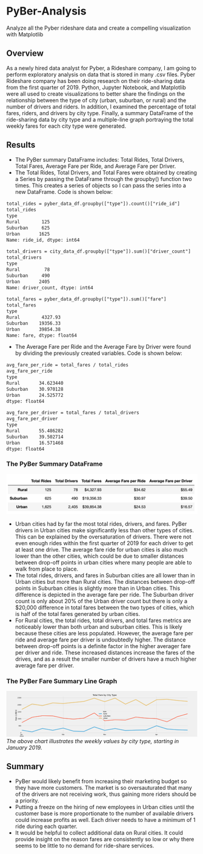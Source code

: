 # PyBer-Analysis
Analyze all the Pyber rideshare data and create a compelling visualization with Matplotlib
## Overview
As a newly hired data analyst for Pyber, a Rideshare company, I am going to perform exploratory analysis on data that is stored in many .csv files. Pyber Rideshare company has been doing research on their ride-sharing data from the first quarter of 2019. Python, Jupyter Notebook, and Matplotlib were all used to create visualizations to better share the findings on the relationship between the type of city (urban, suburban, or rural) and the number of drivers and riders. In addition, I examined the percentage of total fares, riders, and drivers by city type. Finally, a summary DataFrame of the ride-sharing data by city type and a multiple-line graph portraying the total weekly fares for each city type were generated.
## Results
- The PyBer summary DataFrame includes: Total Rides, Total Drivers, Total Fares, Average Fare per Ride, and Average Fare per Driver. 
- The Total Rides, Total Drivers, and Total Fares were obtained by creating a Series by passing the DataFrame through the groupby() function two times. This creates a series of objects so I can pass the series into a new DataFrame. Code is shown below:
```
total_rides = pyber_data_df.groupby(["type"]).count()["ride_id"]
total_rides
type
Rural        125
Suburban     625
Urban       1625
Name: ride_id, dtype: int64
```
```
total_drivers = city_data_df.groupby(["type"]).sum()["driver_count"]
total_drivers
type
Rural         78
Suburban     490
Urban       2405
Name: driver_count, dtype: int64
```
```
total_fares = pyber_data_df.groupby(["type"]).sum()["fare"]
total_fares
type
Rural        4327.93
Suburban    19356.33
Urban       39854.38
Name: fare, dtype: float64
```
- The Average Fare per Ride and the Average Fare by Driver were found by dividing the previously created variables. Code is shown below:
``` 
avg_fare_per_ride = total_fares / total_rides
avg_fare_per_ride
type
Rural       34.623440
Suburban    30.970128
Urban       24.525772
dtype: float64
```
```
avg_fare_per_driver = total_fares / total_drivers
avg_fare_per_driver
type
Rural       55.486282
Suburban    39.502714
Urban       16.571468
dtype: float64
```
### The PyBer Summary DataFrame
![](Images/PyBer_DataFrame.png)
- Urban cities had by far the most total rides, drivers, and fares. PyBer drivers in Urban cities make significantly less than other types of cities. This can be explained by the oversaturation of drivers. There were not even enough rides within the first quarter of 2019 for each driver to get at least one drive. The average fare ride for urban cities is also much lower than the other cities, which could be due to smaller distances between drop-off points in urban cities where many people are able to walk from place to place.
- The total rides, drivers, and fares in Suburban cities are all lower than in Urban cities but more than Rural cities. The distances between drop-off points in Suburban cities is slightly more than in Urban cities. This difference is depicted in the average fare per ride. The Suburban driver count is only about 20% of the Urban driver count but there is only a $20,000 difference in total fares between the two types of cities, which is half of the total fares generated by urban cities.
- For Rural cities, the total rides, total drivers, and total fares metrics are noticeably lower than both urban and suburban cities. This is likely because these cities are less populated. However, the average fare per ride and average fare per driver is undoubtedly higher. The distance between drop-off points is a definite factor in the higher averager fare per driver and ride. These increased distances increase the fares of the drives, and as a result the smaller number of drivers have a much higher average fare per driver.
### The PyBer Fare Summary Line Graph
![](Images/PyBer_fare_summary.png)
*The above chart illustrates the weekly values by city type, starting in January 2019.*
## Summary
- PyBer would likely benefit from increasing their marketing budget so they have more customers. The market is so oversauturated that many of the drivers are not receiving work, thus gaining more riders should be a priority.
- Putting a freeze on the hiring of new employees in Urban cities until the customer base is more proportionate to the number of available drivers could increase profits as well. Each driver needs to have a minimum of 1 ride during each quarter.
- It would be helpful to collect additional data on Rural cities. It could provide insight on the reason fares are consistently so low or why there seems to be little to no demand for ride-share services.

